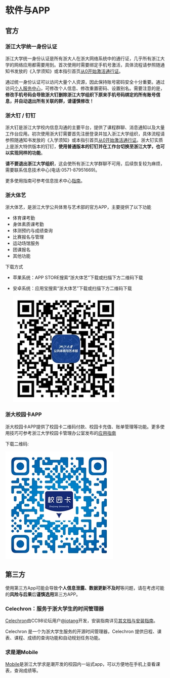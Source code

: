 # 软件与APP

## 官方

### 浙江大学统一身份认证

浙江大学统一身份认证是所有浙大人在浙大网络系统中的通行证，几乎所有浙江大学的网络应用都需要用到。首次使用时需要绑定手机号激活，具体流程请参照随通知书发放的《入学须知》或本指引首页[从0开始激活通行证](../network_detailed.md)。

通过统一身份认证可以访问大量个人资源，因此保持账号密码安全十分重要。通过访问[个人服务中心](https://zjuam.zju.edu.cn/zjuam-main/)，可修改个人信息、修改重置密码、设置别名。需要注意的是，**修改手机号码会导致浙大钉删除浙江大学组织下原来手机号码绑定的所有账号信息，并自动退出所有关联的群，请谨慎修改！**

### 浙大钉 / 钉钉

浙大钉是浙江大学校内信息沟通的主要平台，提供了课程群聊、消息通知以及大量工作台应用。初次使用浙大钉需要首先注册登录并加入浙江大学组织，具体流程请参照随通知书发放的《入学须知》或本指引首页[从0开始激活通行证](../network_detailed.md/#_4)。浙大钉实质上是浙大特供版本的钉钉，**使用普通版本的钉钉并在工作台切换至浙江大学，也可以实现同样的功能**。

**请不要退出浙江大学组织**，这会使所有浙江大学群聊不可用，后续恢复较为麻烦，需要联系信息技术中心(电话:0571-87951669)。

更多使用指南可参考信息技术中心[指南](https://itc.zju.edu.cn/2020/0210/c45425a1959363/page.htm)。

### 浙大体艺

浙大体艺，是浙江大学公共体育与艺术部的官方APP，主要提供了以下功能

- 体育课考勤
- 身体素质课考勤
- 体测预约与成绩查询
- 比赛报名与管理
- 运动场馆服务
- 团课报名
- 其他功能

下载方式

- 苹果系统：APP STORE搜索“浙大体艺”下载或扫描下方二维码下载
- 安卓系统：应用宝搜索“浙大体艺”下载或扫描下方二维码下载

  ![](../assets/zhedatiyi.webp)

### 浙大校园卡APP

浙大校园卡APP提供了校园卡二维码付款、校园卡充值、账单管理等功能。更多使用技巧可参考浙江大学校园卡管理办公室发布的[应用指南](https://ecard.zju.edu.cn/plat-pc/newsannouncement/detail/381)

下载二维码:

![](../assets/card.webp)

## 第三方

使用第三方App可能会导致**个人信息泄露、数据更新不及时**等问题，请在考虑可能的**风险与后果**后**谨慎选用**第三方APP。

### Celechron：服务于浙大学生的时间管理器

[Celechron](https://zjuers.com/rd?url=https://www.cc98.org/topic/5807824&mode=1)由CC98论坛用户[@iotang](https://zjuers.com/rd?url=https://www.cc98.org/user/id/672329&mode=1)开发，安装指南详见[其文档与安装指南](https://zjuers.com/rd?url=https://www.cc98.org/topic/5807824&mode=1)。

Celechron 是一个为浙大学生服务的开源时间管理器，Celechron 提供日程、课表、课程、成绩的查询功能和自动规划任务功能。

### 求是潮Mobile

[Mobile](https://www.qsc.zju.edu.cn/mobile)是浙江大学求是潮开发的校园内一站式app，可以方便地在手机上查看课表，查询成绩等。
